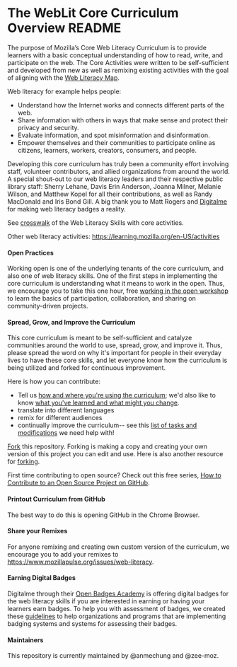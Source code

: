 # The WebLit Core Curriculum Overview README

The purpose of Mozilla’s Core Web Literacy Curriculum is to provide learners with a basic conceptual understanding of how to read, write, and participate on the web. The Core Activities were written to be self-sufficient and developed from new as well as remixing existing activities with the goal of aligning with the [Web Literacy Map](https://learning.mozilla.org/en-US/web-literacy). 

Web literacy for example helps people:
* Understand how the Internet works and connects different parts of the web.
* Share information with others in ways that make sense and protect their privacy and security.
* Evaluate information, and spot misinformation and disinformation. 
* Empower themselves and their communities to participate online as citizens, learners, workers, creators, consumers, and people.

Developing this core curriculum has truly been a community effort involving staff, volunteer contributors, and allied organizations from around the world. A special shout-out to our web literacy leaders and their respective public library staff: Sherry Lehane, Davis Erin Anderson, Joanna Milner, Melanie Wilson, and Matthew Kopel for all their contributions, as well as Randy MacDonald and Iris Bond Gill. A big thank you to Matt Rogers and [Digitalme](https://digitalme.co.uk/) for making web literacy badges a reality. 

See [crosswalk](https://docs.google.com/document/d/1MKxmLQMSyhDRCFwKcrGHZiHmPUGoFLmD5HFtHWBK7Yg/edit#) of the Web Literacy Skills with core activities. 

Other web literacy activities: https://learning.mozilla.org/en-US/activities

#### Open Practices
Working open is one of the underlying tenants of the core curriculum, and also one of web literacy skills. One of the first steps in implementing the core curriculum is understanding what it means to work in the open. Thus, we encourage you to take this one hour, free [working in the open workshop](https://mozilla.teachable.com/p/open-leadership-101) to learn the basics of participation, collaboration, and sharing on community-driven projects. 

#### Spread, Grow, and Improve the Curriculum
This core curriculum is meant to be self-sufficient and catalyze communities around the world to use, spread, grow, and improve it. Thus, please spread the word on why it's important for people in their everyday lives to have these core skills, and let everyone know how the curriculum is being utilized and forked for continuous improvement. 

Here is how you can contribute:
* Tell us [how and where you're using the curriculum](https://github.com/mozilla/web-lit-core/issues/8); we'd also like to know [what you've learned and what might you change](https://github.com/mozilla/web-lit-core/issues/9).
* translate into different languages
* remix for different audiences
* continually improve the curriculum-- see this [list of tasks and modifications](https://github.com/mozilla/web-lit-core/issues) we need help with! 

[Fork](https://help.github.com/articles/fork-a-repo/) this repository. Forking is making a copy and creating your own version of this project you can edit and use. Here is also another resource for [forking](https://guides.github.com/activities/forking/#making-changes). 

First time contributing to open source? Check out this free series, [How to Contribute to an Open Source Project on GitHub](https://egghead.io/courses/how-to-contribute-to-an-open-source-project-on-github).

#### Printout Curriculum from GitHub
The best way to do this is opening GitHub in the Chrome Browser. 

#### Share your Remixes
For anyone remixing and creating own custom version of the curriculum, we encourage you to add your remixes to https://www.mozillapulse.org/issues/web-literacy.

#### Earning Digital Badges
Digitalme through their [Open Badges Academy](https://www.openbadgeacademy.com/mozilladirectory) is offering digital badges for the web literacy skills if you are interested in earning or having your learners earn badges. To help you with assessment of badges, we created these [guidelines](https://docs.google.com/document/d/19QAgcMiVkkAILcT8PZwohrC5A5Y-eUxEw6FUmsp7zRM/edit) to help organizations and programs that are implementing badging systems and systems for assessing their badges. 

#### Maintainers
This repository is currently maintained by @anmechung and @zee-moz. 

